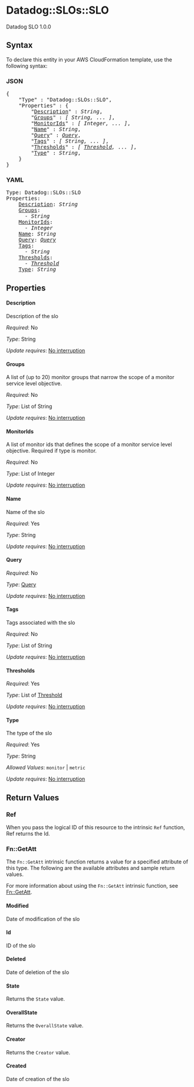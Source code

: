 # Datadog::SLOs::SLO

Datadog SLO 1.0.0

## Syntax

To declare this entity in your AWS CloudFormation template, use the following syntax:

### JSON

<pre>
{
    "Type" : "Datadog::SLOs::SLO",
    "Properties" : {
        "<a href="#description" title="Description">Description</a>" : <i>String</i>,
        "<a href="#groups" title="Groups">Groups</a>" : <i>[ String, ... ]</i>,
        "<a href="#monitorids" title="MonitorIds">MonitorIds</a>" : <i>[ Integer, ... ]</i>,
        "<a href="#name" title="Name">Name</a>" : <i>String</i>,
        "<a href="#query" title="Query">Query</a>" : <i><a href="query.md">Query</a></i>,
        "<a href="#tags" title="Tags">Tags</a>" : <i>[ String, ... ]</i>,
        "<a href="#thresholds" title="Thresholds">Thresholds</a>" : <i>[ <a href="threshold.md">Threshold</a>, ... ]</i>,
        "<a href="#type" title="Type">Type</a>" : <i>String</i>,
    }
}
</pre>

### YAML

<pre>
Type: Datadog::SLOs::SLO
Properties:
    <a href="#description" title="Description">Description</a>: <i>String</i>
    <a href="#groups" title="Groups">Groups</a>: <i>
      - String</i>
    <a href="#monitorids" title="MonitorIds">MonitorIds</a>: <i>
      - Integer</i>
    <a href="#name" title="Name">Name</a>: <i>String</i>
    <a href="#query" title="Query">Query</a>: <i><a href="query.md">Query</a></i>
    <a href="#tags" title="Tags">Tags</a>: <i>
      - String</i>
    <a href="#thresholds" title="Thresholds">Thresholds</a>: <i>
      - <a href="threshold.md">Threshold</a></i>
    <a href="#type" title="Type">Type</a>: <i>String</i>
</pre>

## Properties

#### Description

Description of the slo

_Required_: No

_Type_: String

_Update requires_: [No interruption](https://docs.aws.amazon.com/AWSCloudFormation/latest/UserGuide/using-cfn-updating-stacks-update-behaviors.html#update-no-interrupt)

#### Groups

A list of (up to 20) monitor groups that narrow the scope of a monitor service level objective.

_Required_: No

_Type_: List of String

_Update requires_: [No interruption](https://docs.aws.amazon.com/AWSCloudFormation/latest/UserGuide/using-cfn-updating-stacks-update-behaviors.html#update-no-interrupt)

#### MonitorIds

A list of monitor ids that defines the scope of a monitor service level objective. Required if type is monitor.

_Required_: No

_Type_: List of Integer

_Update requires_: [No interruption](https://docs.aws.amazon.com/AWSCloudFormation/latest/UserGuide/using-cfn-updating-stacks-update-behaviors.html#update-no-interrupt)

#### Name

Name of the slo

_Required_: Yes

_Type_: String

_Update requires_: [No interruption](https://docs.aws.amazon.com/AWSCloudFormation/latest/UserGuide/using-cfn-updating-stacks-update-behaviors.html#update-no-interrupt)

#### Query

_Required_: No

_Type_: <a href="query.md">Query</a>

_Update requires_: [No interruption](https://docs.aws.amazon.com/AWSCloudFormation/latest/UserGuide/using-cfn-updating-stacks-update-behaviors.html#update-no-interrupt)

#### Tags

Tags associated with the slo

_Required_: No

_Type_: List of String

_Update requires_: [No interruption](https://docs.aws.amazon.com/AWSCloudFormation/latest/UserGuide/using-cfn-updating-stacks-update-behaviors.html#update-no-interrupt)

#### Thresholds

_Required_: Yes

_Type_: List of <a href="threshold.md">Threshold</a>

_Update requires_: [No interruption](https://docs.aws.amazon.com/AWSCloudFormation/latest/UserGuide/using-cfn-updating-stacks-update-behaviors.html#update-no-interrupt)

#### Type

The type of the slo

_Required_: Yes

_Type_: String

_Allowed Values_: <code>monitor</code> | <code>metric</code>

_Update requires_: [No interruption](https://docs.aws.amazon.com/AWSCloudFormation/latest/UserGuide/using-cfn-updating-stacks-update-behaviors.html#update-no-interrupt)

## Return Values

### Ref

When you pass the logical ID of this resource to the intrinsic `Ref` function, Ref returns the Id.

### Fn::GetAtt

The `Fn::GetAtt` intrinsic function returns a value for a specified attribute of this type. The following are the available attributes and sample return values.

For more information about using the `Fn::GetAtt` intrinsic function, see [Fn::GetAtt](https://docs.aws.amazon.com/AWSCloudFormation/latest/UserGuide/intrinsic-function-reference-getatt.html).

#### Modified

Date of modification of the slo

#### Id

ID of the slo

#### Deleted

Date of deletion of the slo

#### State

Returns the <code>State</code> value.

#### OverallState

Returns the <code>OverallState</code> value.

#### Creator

Returns the <code>Creator</code> value.

#### Created

Date of creation of the slo

